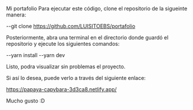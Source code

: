 Mi portafolio
Para ejecutar este código, clone el repositorio de la sigueinte manera:

--git clone https://github.com/LUISITOEBS/portafolio

Posteriormente, abra una terminal en el directorio donde guardó el repositorio y ejecute los siguientes comandos:

--yarn install --yarn dev

Listo, podra visualizar sin problemas el proyecto.

Si así lo desea, puede verlo a través del siguiente enlace:

https://papaya-capybara-3d3ca8.netlify.app/

Mucho gusto :D

